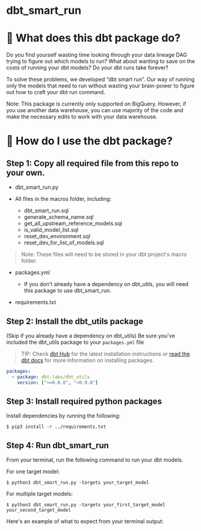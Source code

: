 # dbt_smart_run
# 📣 What does this dbt package do?
Do you find yourself wasting time looking through your data lineage DAG trying to figure out which models to run?  What about wanting to save on the costs of running your dbt models? Do your dbt runs take forever?

To solve these problems, we developed “dbt smart run”.  Our way of running only the models that need to run without wasting your brain-power to figure out how to craft your dbt run command. 

Note: This package is currently only supported on BigQuery.  However, if you use another data warehouse, you can use majority of the code and make the necessary edits to work with your data warehouse.

# 🎯 How do I use the dbt package?
## Step 1: Copy all required file from this repo to your own.

+ dbt_smart_run.py

+ All files in the macros folder, including:
  + dbt_smart_run.sql
  + generate_schema_name.sql
  + get_all_upstream_reference_models.sql
  + is_valid_model_list.sql
  + reset_dev_environment.sql
  + reset_dev_for_list_of_models.sql

> Note: These files will need to be stored in your dbt project's macro folder.

+ packages.yml
  + If you don't already have a dependency on dbt_utils, you will need this package to use dbt_smart_run.

+ requirements.txt

## Step 2: Install the dbt_utils package
(Skip if you already have a dependency on dbt_utils)
Be sure you've included the dbt_utils package to your `packages.yml` file
> TIP: Check [dbt Hub](https://hub.getdbt.com/) for the latest installation instructions or [read the dbt docs](https://docs.getdbt.com/docs/package-management) for more information on installing packages.
```yaml
packages:
  - package: dbt-labs/dbt_utils
    version: [">=0.8.0", "<0.9.0"]
```

## Step 3: Install required python packages
Install dependencies by running the following:
 ```
 $ pip3 install -r ../requirements.txt
 ```

## Step 4: Run dbt_smart_run
From your terminal, run the following command to run your dbt models. 

For one target model:
```
$ python3 dbt_smart_run.py -targets your_target_model
```

For multiple target models:
```
$ python3 dbt_smart_run.py -targets your_first_target_model your_second_target_model
```

Here's an example of what to expect from your terminal output:

